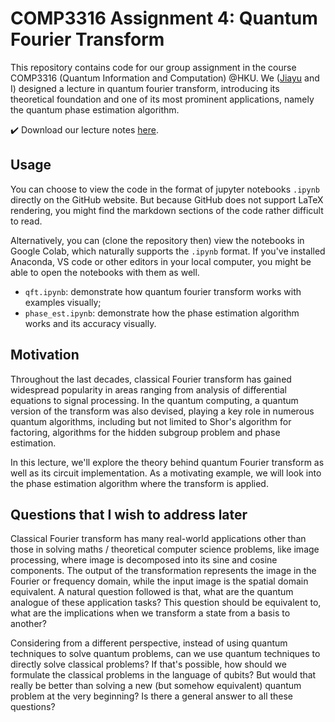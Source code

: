 # COMP3316 Assignment 4: Quantum Fourier Transform

This repository contains code for our group assignment in the course COMP3316 (Quantum Information and Computation) @HKU.  We ([Jiayu](https://github.com/vega-arclight) and I) designed a lecture in quantum fourier transform, introducing its theoretical foundation and one of its most prominent applications, namely the quantum phase estimation algorithm.

✔️ Download our lecture notes [here](https://wwwcielwww.github.io/files/comp3316_gp.pdf).

## Usage
You can choose to view the code in the format of jupyter notebooks `.ipynb` directly on the GitHub website. But because GitHub does not support LaTeX rendering, you might find the markdown sections of the code rather difficult to read.

Alternatively, you can (clone the repository then) view the notebooks in Google Colab, which naturally supports the `.ipynb` format. If you've installed Anaconda, VS code or other editors in your local computer, you might be able to open the notebooks with them as well.

- `qft.ipynb`: demonstrate how quantum fourier transform works with examples visually;
- `phase_est.ipynb`: demonstrate how the phase estimation algorithm works and its accuracy visually.


## Motivation
Throughout the last decades, classical Fourier transform has gained widespread popularity in areas ranging from analysis of differential equations to signal processing. In the quantum computing, a quantum version of the transform was also devised, playing a key role in numerous quantum algorithms, including but not limited to Shor's algorithm for factoring, algorithms for the hidden subgroup problem and phase estimation. 

In this lecture, we'll explore the theory behind quantum Fourier transform as well as its circuit implementation. As a motivating example, we will look into the phase estimation algorithm where the transform is applied. 

## Questions that I wish to address later
Classical Fourier transform has many real-world applications other than those in solving maths / theoretical computer science problems, like image processing, where image is decomposed into its sine and cosine components. The output of the transformation represents the image in the Fourier or frequency domain, while the input image is the spatial domain equivalent. A natural question followed is that, what are the quantum analogue of these application tasks? This question should be equivalent to, what are the implications when we transform a state from a basis to another? 

Considering from a different perspective, instead of using quantum techniques to solve quantum problems, can we use quantum techniques to directly solve classical problems? If that's possible, how should we formulate the classical problems in the language of qubits? But would that really be better than solving a new (but somehow equivalent) quantum problem at the very beginning? Is there a general answer to all these questions?
